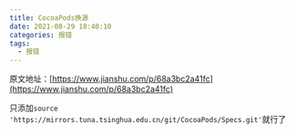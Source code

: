 ```yaml
---
title: CocoaPods换源
date: 2021-08-29 18:40:10
categories: 报错
tags:
  - 报错
---
```


原文地址：[https://www.jianshu.com/p/68a3bc2a41fc](https://www.jianshu.com/p/68a3bc2a41fc)

只添加`source 'https://mirrors.tuna.tsinghua.edu.cn/git/CocoaPods/Specs.git'`就行了